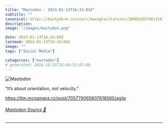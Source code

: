 ```yaml
---
title: "Mastodon - 2023-01-13T16:33:04Z"
subtitle: ""
canonical: https://hachyderm.io/users/mweagle/statuses/109682857401316365
description:
image: "/images/mastodon.png"

date: 2023-01-13T16:33:04Z
lastmod: 2023-01-13T16:33:04Z
image: ""
tags: ["Social Media"]

categories: ["mastodon"]
# generated: 2024-10-23T18:04:53-07:00
---
```

![Mastodon](/images/mastodon.png)

<p>“It’s about orientation, not velocity.”</p><p><a href="https://tim.mcnamara.nz/post/705779065607618560/agile" target="_blank" rel="nofollow noopener noreferrer" translate="no"><span class="invisible">https://</span><span class="ellipsis">tim.mcnamara.nz/post/705779065</span><span class="invisible">607618560/agile</span></a></p>


###### [Mastodon Source 🐘](https://hachyderm.io/@mweagle/109682857401316365)

___
